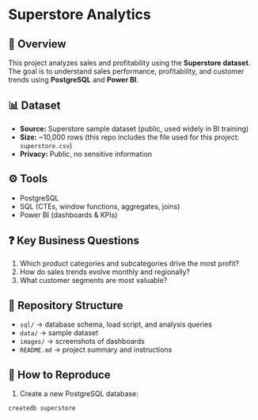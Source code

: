 # Superstore Analytics

## 📌 Overview
This project analyzes sales and profitability using the **Superstore dataset**.  
The goal is to understand sales performance, profitability, and customer trends using **PostgreSQL** and **Power BI**.

## 📊 Dataset
- **Source:** Superstore sample dataset (public, used widely in BI training)
- **Size:** ~10,000 rows (this repo includes the file used for this project: `superstore.csv`)
- **Privacy:** Public, no sensitive information

## ⚙️ Tools
- PostgreSQL
- SQL (CTEs, window functions, aggregates, joins)
- Power BI (dashboards & KPIs)

## ❓ Key Business Questions
1. Which product categories and subcategories drive the most profit?
2. How do sales trends evolve monthly and regionally?
3. What customer segments are most valuable?

## 📂 Repository Structure
- `sql/` → database schema, load script, and analysis queries
- `data/` → sample dataset
- `images/` → screenshots of dashboards
- `README.md` → project summary and instructions

## 🚀 How to Reproduce
1. Create a new PostgreSQL database:
```bash
createdb superstore
